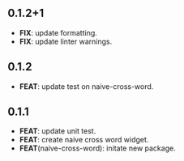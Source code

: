 ## 0.1.2+1

 - **FIX**: update formatting.
 - **FIX**: update linter warnings.

## 0.1.2

 - **FEAT**: update test on naive-cross-word.

## 0.1.1

 - **FEAT**: update unit test.
 - **FEAT**: create naive cross word widget.
 - **FEAT**(naive-cross-word): initate new package.

